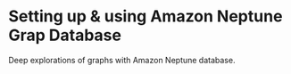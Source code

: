 # Setting up & using Amazon Neptune Grap Database
Deep explorations of graphs with Amazon Neptune database.


